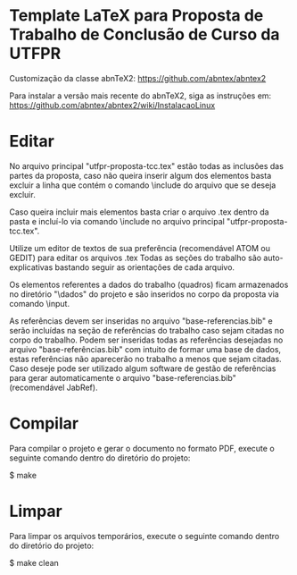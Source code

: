 # Template LaTeX para Proposta de Trabalho de Conclusão de Curso da UTFPR 

Customização da classe abnTeX2: https://github.com/abntex/abntex2

Para instalar a versão mais recente do abnTeX2, siga as instruções em: https://github.com/abntex/abntex2/wiki/InstalacaoLinux

# Editar
No arquivo principal "utfpr-proposta-tcc.tex" estão todas as inclusões das partes da proposta, caso não queira inserir algum dos elementos basta excluir a linha que contém o comando \include do arquivo que se deseja excluir.

Caso queira incluir mais elementos basta criar o arquivo .tex dentro da pasta e incluí-lo via comando \include no arquivo principal "utfpr-proposta-tcc.tex".

Utilize um editor de textos de sua preferência (recomendável ATOM ou GEDIT) para editar os arquivos .tex 
Todas as seções do trabalho são auto-explicativas bastando seguir as orientações de cada arquivo.

Os elementos referentes a dados do trabalho (quadros) ficam armazenados no diretório "\dados" do projeto e são inseridos no corpo da proposta via comando \input.

As referências devem ser inseridas no arquivo "base-referencias.bib" e serão incluídas na seção de referências do trabalho caso sejam citadas no corpo do trabalho. Podem ser inseridas todas as referências desejadas no arquivo "base-referências.bib" com intuito de formar uma base de dados, estas referências não aparecerão no trabalho a menos que sejam citadas.
Caso deseje pode ser utilizado algum software de gestão de referências para gerar automaticamente o arquivo "base-referencias.bib" (recomendável JabRef).

# Compilar
Para compilar o projeto e gerar o documento no formato PDF, execute o seguinte comando dentro do diretório do projeto:

$ make

# Limpar
Para limpar os arquivos temporários, execute o seguinte comando dentro do diretório do projeto:

$ make clean

